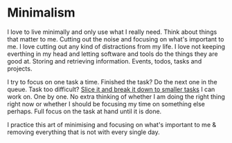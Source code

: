 # Minimalism
I love to live minimally and only use what I really need. Think about things that matter to me. Cutting out the noise and focusing on what's important to me. I love cutting out any kind of distractions from my life. I love not keeping everthing in my head and letting software and tools do the things they are good at. Storing and retrieving information. Events, todos, tasks and projects.

I try to focus on one task a time. Finished the task? Do the next one in the queue. Task too difficult? [Slice it and break it down to smaller tasks](../research/solving-problems.md) I can work on. One by one. No extra thinking of whether I am doing the right thing right now or whether I should be focusing my time on something else perhaps. Full focus on the task at hand until it is done.

I practice this art of minimising and focusing on what's important to me & removing everything that is not with every single day.